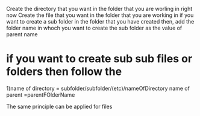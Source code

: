 Create the directory that you want in the folder that you are worling in right now
Create the file that you want in the folder that you are working in
if you want to create a sub folder in the folder that you have created then, add the folder name in whoch you want to create the sub folder as the value of parent name

<h1>if you want to create sub sub files or folders then follow the </h1>

1)name of directory = subfolder/subfolder/(etc)/nameOfDirectory
  name of parent =parentFOlderName

The same principle can be applied for files